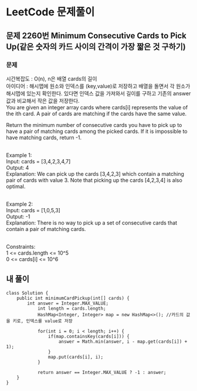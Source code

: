 # LeetCode 문제풀이

## 문제 2260번 Minimum Consecutive Cards to Pick Up(같은 숫자의 카드 사이의 간격이 가장 짧은 것 구하기)
### 문제<br>
시간복잡도 : O(n), n은 배열 cards의 길이<br>
아이디어 : 해시맵에 원소와 인덱스를 (key,value)로 저장하고 배열을 돌면서 각 원소가 해시맵에 있는지 확인한다. 있다면 인덱스 값을 가져와서 길이를 구하고 기존의 answer 값과 비교해서 작은 값을 저장한다.<br>
You are given an integer array cards where cards[i] represents the value of the ith card. A pair of cards are matching if the cards have the same value.<br>

Return the minimum number of consecutive cards you have to pick up to have a pair of matching cards among the picked cards. If it is impossible to have matching cards, return -1.<br><br>

 

Example 1:<br>
Input: cards = [3,4,2,3,4,7]<br>
Output: 4<br>
Explanation: We can pick up the cards [3,4,2,3] which contain a matching pair of cards with value 3. Note that picking up the cards [4,2,3,4] is also optimal.<br><br>

Example 2:<br>
Input: cards = [1,0,5,3]<br>
Output: -1<br>
Explanation: There is no way to pick up a set of consecutive cards that contain a pair of matching cards.<br><br> 

Constraints:<br>
1 <= cards.length <= 10^5<br>
0 <= cards[i] <= 10^6<br>
 
## 내 풀이
```
class Solution {
    public int minimumCardPickup(int[] cards) {
        int answer = Integer.MAX_VALUE;
            int length = cards.length;
            HashMap<Integer, Integer> map = new HashMap<>(); //카드의 값을 키로, 인덱스를 value로 저장

            for(int i = 0; i < length; i++) {
                if(map.containsKey(cards[i])) {
                    answer = Math.min(answer, i - map.get(cards[i]) + 1);
                }
                map.put(cards[i], i);
            }

            return answer == Integer.MAX_VALUE ? -1 : answer;
    }
}
```